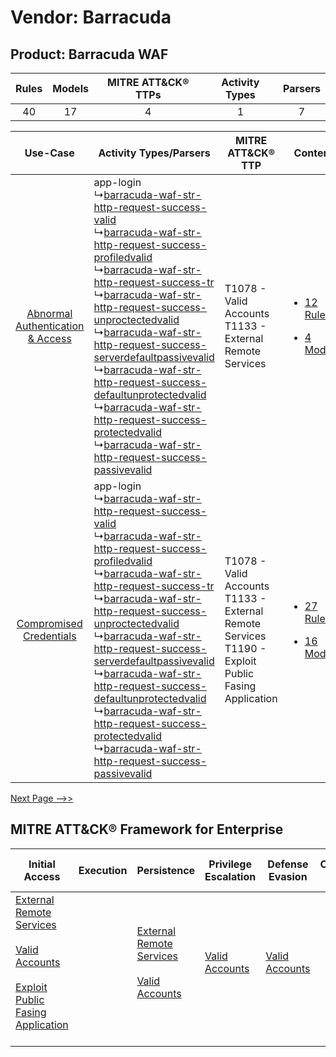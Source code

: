 Vendor: Barracuda
=================
Product: Barracuda WAF
----------------------
| Rules | Models | MITRE ATT&CK® TTPs | Activity Types | Parsers |
|:-----:|:------:|:------------------:|:--------------:|:-------:|
|  40   |   17   |         4          |       1        |    7    |

|    Use-Case    | Activity Types/Parsers    | MITRE ATT&CK® TTP    | Content    |
|:----:| ---- | ---- | ---- |
| [Abnormal Authentication & Access](../../../UseCases/uc_abnormal_authentication_&_access.md) |  app-login<br> ↳[barracuda-waf-str-http-request-success-valid](Ps/pC_barracudawafstrhttprequestsuccessvalid.md)<br> ↳[barracuda-waf-str-http-request-success-profiledvalid](Ps/pC_barracudawafstrhttprequestsuccessprofiledvalid.md)<br> ↳[barracuda-waf-str-http-request-success-tr](Ps/pC_barracudawafstrhttprequestsuccesstr.md)<br> ↳[barracuda-waf-str-http-request-success-unproctectedvalid](Ps/pC_barracudawafstrhttprequestsuccessunproctectedvalid.md)<br> ↳[barracuda-waf-str-http-request-success-serverdefaultpassivevalid](Ps/pC_barracudawafstrhttprequestsuccessserverdefaultpassivevalid.md)<br> ↳[barracuda-waf-str-http-request-success-defaultunprotectedvalid](Ps/pC_barracudawafstrhttprequestsuccessdefaultunprotectedvalid.md)<br> ↳[barracuda-waf-str-http-request-success-protectedvalid](Ps/pC_barracudawafstrhttprequestsuccessprotectedvalid.md)<br> ↳[barracuda-waf-str-http-request-success-passivevalid](Ps/pC_barracudawafstrhttprequestsuccesspassivevalid.md)<br> | T1078 - Valid Accounts<br>T1133 - External Remote Services<br>    | [<ul><li>12 Rules</li></ul><ul><li>4 Models</li></ul>](RM/r_m_barracuda_barracuda_waf_Abnormal_Authentication_&_Access.md) |
|          [Compromised Credentials](../../../UseCases/uc_compromised_credentials.md)          |  app-login<br> ↳[barracuda-waf-str-http-request-success-valid](Ps/pC_barracudawafstrhttprequestsuccessvalid.md)<br> ↳[barracuda-waf-str-http-request-success-profiledvalid](Ps/pC_barracudawafstrhttprequestsuccessprofiledvalid.md)<br> ↳[barracuda-waf-str-http-request-success-tr](Ps/pC_barracudawafstrhttprequestsuccesstr.md)<br> ↳[barracuda-waf-str-http-request-success-unproctectedvalid](Ps/pC_barracudawafstrhttprequestsuccessunproctectedvalid.md)<br> ↳[barracuda-waf-str-http-request-success-serverdefaultpassivevalid](Ps/pC_barracudawafstrhttprequestsuccessserverdefaultpassivevalid.md)<br> ↳[barracuda-waf-str-http-request-success-defaultunprotectedvalid](Ps/pC_barracudawafstrhttprequestsuccessdefaultunprotectedvalid.md)<br> ↳[barracuda-waf-str-http-request-success-protectedvalid](Ps/pC_barracudawafstrhttprequestsuccessprotectedvalid.md)<br> ↳[barracuda-waf-str-http-request-success-passivevalid](Ps/pC_barracudawafstrhttprequestsuccesspassivevalid.md)<br> | T1078 - Valid Accounts<br>T1133 - External Remote Services<br>T1190 - Exploit Public Fasing Application<br> | [<ul><li>27 Rules</li></ul><ul><li>16 Models</li></ul>](RM/r_m_barracuda_barracuda_waf_Compromised_Credentials.md)         |
[Next Page -->>](2_ds_barracuda_barracuda_waf.md)

MITRE ATT&CK® Framework for Enterprise
--------------------------------------
| Initial Access                                                                                                                                                                                                                         | Execution | Persistence                                                                                                                                      | Privilege Escalation                                                | Defense Evasion                                                     | Credential Access | Discovery | Lateral Movement | Collection | Command and Control                                                                                                                       | Exfiltration | Impact |
| -------------------------------------------------------------------------------------------------------------------------------------------------------------------------------------------------------------------------------------- | --------- | ------------------------------------------------------------------------------------------------------------------------------------------------ | ------------------------------------------------------------------- | ------------------------------------------------------------------- | ----------------- | --------- | ---------------- | ---------- | ----------------------------------------------------------------------------------------------------------------------------------------- | ------------ | ------ |
| [External Remote Services](https://attack.mitre.org/techniques/T1133)<br><br>[Valid Accounts](https://attack.mitre.org/techniques/T1078)<br><br>[Exploit Public Fasing Application](https://attack.mitre.org/techniques/T1190)<br><br> |           | [External Remote Services](https://attack.mitre.org/techniques/T1133)<br><br>[Valid Accounts](https://attack.mitre.org/techniques/T1078)<br><br> | [Valid Accounts](https://attack.mitre.org/techniques/T1078)<br><br> | [Valid Accounts](https://attack.mitre.org/techniques/T1078)<br><br> |                   |           |                  |            | [Proxy: Multi-hop Proxy](https://attack.mitre.org/techniques/T1090/003)<br><br>[Proxy](https://attack.mitre.org/techniques/T1090)<br><br> |              |        |